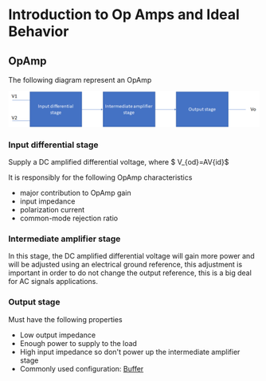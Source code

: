 # Introduction to Op Amps and Ideal Behavior

## OpAmp

The following diagram represent an OpAmp

![OpAmp block diagram](assets/images/OpAmp-Diagrama.jpg)

### Input differential stage

Supply a DC amplified differential voltage, where $ V_{od}=AV{id}$

It is responsibly for the following OpAmp characteristics

* major contribution to OpAmp gain
* input impedance
* polarization current
* common-mode rejection ratio

### Intermediate amplifier stage

In this stage, the DC amplified differential voltage will gain more power and will be adjusted using an electrical ground reference, this adjustment is important in order to do not change the output reference, this is a big deal for AC signals applications.

### Output stage

Must have the following properties

* Low output impedance
* Enough power to supply to the load
* High input impedance so don't power up the intermediate amplifier stage
* Commonly used configuration: [Buffer](https://en.wikipedia.org/wiki/Buffer_amplifier)